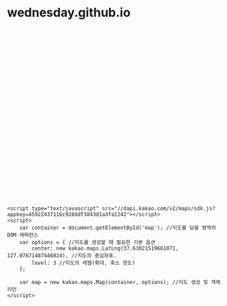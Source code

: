 # wednesday.github.io
<!DOCTYPE html>
<html>
<head>
    <meta charset="utf-8">
    <title>카카오맵 - 지도 표시</title>
</head>
<body>
    <div id="map" style="width:500px;height:400px;"></div>

    <script type="text/javascript" src="//dapi.kakao.com/v2/maps/sdk.js?appkey=45922437116c928ddf3843d1a3fa1242"></script>
    <script>
        var container = document.getElementById('map'); //지도를 담을 영역의 DOM 레퍼런스
        var options = { //지도를 생성할 때 필요한 기본 옵션
            center: new kakao.maps.LatLng(37.63021519661071, 127.07671487446824), //지도의 중심좌표.
            level: 3 //지도의 레벨(확대, 축소 정도)
        };

        var map = new kakao.maps.Map(container, options); //지도 생성 및 객체 리턴
    </script>
</body>
</html>
